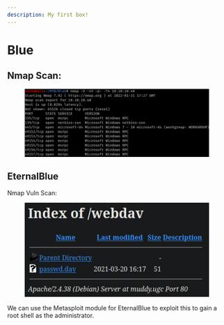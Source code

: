 ```yaml
---
description: My first box!
---
```


# Blue

## Nmap Scan:

<figure><img src="../../../.gitbook/assets/image (68) (1).png" alt=""><figcaption></figcaption></figure>

## EternalBlue

Nmap Vuln Scan:

<figure><img src="../../../.gitbook/assets/image (63).png" alt=""><figcaption></figcaption></figure>

We can use the Metasploit module for EternalBlue to exploit this to gain a root shell as the administrator.
